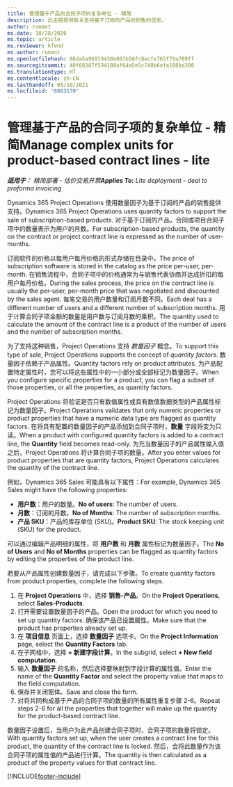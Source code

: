 ```yaml
---
title: 管理基于产品的合同子项的复杂单位 - 精简
description: 此主题提供有关支持基于订阅的产品的销售的信息。
author: rumant
ms.date: 10/28/2020
ms.topic: article
ms.reviewer: kfend
ms.author: rumant
ms.openlocfilehash: 86da5a96919438e883b56fc8ecfe765f70a789ff
ms.sourcegitcommit: 40f68387f594180af64a5e5c748b6efa188bd300
ms.translationtype: HT
ms.contentlocale: zh-CN
ms.lasthandoff: 05/10/2021
ms.locfileid: "6003170"
---
```

# <a name="manage-complex-units-for-product-based-contract-lines---lite"></a><span data-ttu-id="1d3f4-103">管理基于产品的合同子项的复杂单位 - 精简</span><span class="sxs-lookup"><span data-stu-id="1d3f4-103">Manage complex units for product-based contract lines - lite</span></span>

<span data-ttu-id="1d3f4-104">_**适用于：** 精简部署 - 估价交易开票_</span><span class="sxs-lookup"><span data-stu-id="1d3f4-104">_**Applies To:** Lite deployment - deal to proforma invoicing_</span></span>

<span data-ttu-id="1d3f4-105">Dynamics 365 Project Operations 使用数量因子为基于订阅的产品的销售提供支持。</span><span class="sxs-lookup"><span data-stu-id="1d3f4-105">Dynamics 365 Project Operations uses quantity factors to support the sale of subscription-based products.</span></span> <span data-ttu-id="1d3f4-106">对于基于订阅的产品，合同或项目合同子项中的数量表示为用户的月数。</span><span class="sxs-lookup"><span data-stu-id="1d3f4-106">For subscription-based products, the quantity on the contract or project contract line is expressed as the number of user-months.</span></span>

<span data-ttu-id="1d3f4-107">订阅软件的价格以每用户每月价格的形式存储在目录中。</span><span class="sxs-lookup"><span data-stu-id="1d3f4-107">The price of subscription software is stored in the catalog as the price per-user, per-month.</span></span> <span data-ttu-id="1d3f4-108">在销售流程中，合同子项中的价格通常为与销售代表协商并达成折扣的每用户每月价格。</span><span class="sxs-lookup"><span data-stu-id="1d3f4-108">During the sales process, the price on the contract line is usually the per-user, per-month price that was negotiated and discounted by the sales agent.</span></span> <span data-ttu-id="1d3f4-109">每笔交易的用户数量和订阅月数不同。</span><span class="sxs-lookup"><span data-stu-id="1d3f4-109">Each deal has a different number of users and a different number of subscription months.</span></span> <span data-ttu-id="1d3f4-110">用于计算合同子项金额的数量是用户数与订阅月数的乘积。</span><span class="sxs-lookup"><span data-stu-id="1d3f4-110">The quantity used to calculate the amount of the contract line is a product of the number of users and the number of subscription months.</span></span>

<span data-ttu-id="1d3f4-111">为了支持这种销售，Project Operations 支持 *数量因子* 概念。</span><span class="sxs-lookup"><span data-stu-id="1d3f4-111">To support this type of sale, Project Operations supports the concept of *quantity factors*.</span></span> <span data-ttu-id="1d3f4-112">数量因子依赖于产品属性。</span><span class="sxs-lookup"><span data-stu-id="1d3f4-112">Quantity factors rely on product attributes.</span></span> <span data-ttu-id="1d3f4-113">为产品配置特定属性时，您可以将这些属性中的一小部分或全部标记为数量因子。</span><span class="sxs-lookup"><span data-stu-id="1d3f4-113">When you configure specific properties for a product, you can flag a subset of those properties, or all the properties, as quantity factors.</span></span>

<span data-ttu-id="1d3f4-114">Project Operations 将验证是否只有数值属性或具有数值数据类型的产品属性标记为数量因子。</span><span class="sxs-lookup"><span data-stu-id="1d3f4-114">Project Operations validates that only numeric properties or product properties that have a numeric data type are flagged as quantity factors.</span></span> <span data-ttu-id="1d3f4-115">在将具有配置的数量因子的产品添加到合同子项时，**数量** 字段将变为只读。</span><span class="sxs-lookup"><span data-stu-id="1d3f4-115">When a product with configured quantity factors is added to a contract line, the **Quantity** field  becomes read-only.</span></span> <span data-ttu-id="1d3f4-116">为充当数量因子的产品属性输入值之后，Project Operations 将计算合同子项的数量。</span><span class="sxs-lookup"><span data-stu-id="1d3f4-116">After you enter values for product properties that are quantity factors, Project Operations calculates the quantity of the contract line.</span></span>

<span data-ttu-id="1d3f4-117">例如，Dynamics 365 Sales 可能具有以下属性：</span><span class="sxs-lookup"><span data-stu-id="1d3f4-117">For example, Dynamics 365 Sales might have the following properties:</span></span>

- <span data-ttu-id="1d3f4-118">**用户数**：用户的数量。</span><span class="sxs-lookup"><span data-stu-id="1d3f4-118">**No of users**: The number of users.</span></span>
- <span data-ttu-id="1d3f4-119">**月数**：订阅的月数。</span><span class="sxs-lookup"><span data-stu-id="1d3f4-119">**No of Months**: The number of subscription months.</span></span>
- <span data-ttu-id="1d3f4-120">**产品 SKU**：产品的库存单位 (SKU)。</span><span class="sxs-lookup"><span data-stu-id="1d3f4-120">**Product SKU**: The stock keeping unit (SKU) for the product.</span></span>

<span data-ttu-id="1d3f4-121">可以通过编辑产品明细的属性，将 **用户数** 和 **月数** 属性标记为数量因子。</span><span class="sxs-lookup"><span data-stu-id="1d3f4-121">The **No of Users** and **No of Months** properties can be flagged as quantity factors by editing the properties of the product line.</span></span>

<span data-ttu-id="1d3f4-122">若要从产品属性创建数量因子，请完成以下步骤。</span><span class="sxs-lookup"><span data-stu-id="1d3f4-122">To create quantity factors from product properties, complete the following steps.</span></span>

1. <span data-ttu-id="1d3f4-123">在 **Project Operations** 中，选择 **销售-产品**。</span><span class="sxs-lookup"><span data-stu-id="1d3f4-123">On the **Project Operations**, select **Sales-Products**.</span></span>
2. <span data-ttu-id="1d3f4-124">打开需要设置数量因子的产品。</span><span class="sxs-lookup"><span data-stu-id="1d3f4-124">Open the product for which you need to set up quantity factors.</span></span> <span data-ttu-id="1d3f4-125">确保该产品已设置属性。</span><span class="sxs-lookup"><span data-stu-id="1d3f4-125">Make sure that the product has properties already set up.</span></span>
3. <span data-ttu-id="1d3f4-126">在 **项目信息** 页面上，选择 **数量因子** 选项卡。</span><span class="sxs-lookup"><span data-stu-id="1d3f4-126">On the **Project Information** page, select the **Quantity Factors** tab.</span></span>
4. <span data-ttu-id="1d3f4-127">在子网格中，选择 **+ 新建字段计算**。</span><span class="sxs-lookup"><span data-stu-id="1d3f4-127">In the subgrid, select **+ New field computation**.</span></span>
5. <span data-ttu-id="1d3f4-128">输入 **数量因子** 的名称，然后选择要映射到字段计算的属性值。</span><span class="sxs-lookup"><span data-stu-id="1d3f4-128">Enter the name of the **Quantity Factor** and select the property value that maps to the field computation.</span></span>
6. <span data-ttu-id="1d3f4-129">保存并关闭窗体。</span><span class="sxs-lookup"><span data-stu-id="1d3f4-129">Save and close the form.</span></span>
7. <span data-ttu-id="1d3f4-130">对将共同构成基于产品的合同子项的数量的所有属性重复步骤 2-6。</span><span class="sxs-lookup"><span data-stu-id="1d3f4-130">Repeat steps 2-6 for all the properties that together will make up the quantity for the product-based contract line.</span></span>

<span data-ttu-id="1d3f4-131">数量因子设置后，当用户为此产品创建合同子项时，合同子项的数量将锁定。</span><span class="sxs-lookup"><span data-stu-id="1d3f4-131">With quantity factors set up, when the user creates a contract line for this product, the quantity of the contract line is locked.</span></span> <span data-ttu-id="1d3f4-132">然后，会将此数量作为该合同子项的属性值的产品进行计算。</span><span class="sxs-lookup"><span data-stu-id="1d3f4-132">The quantity is then calculated as a product of the property values for that contract line.</span></span>


[!INCLUDE[footer-include](../../includes/footer-banner.md)]